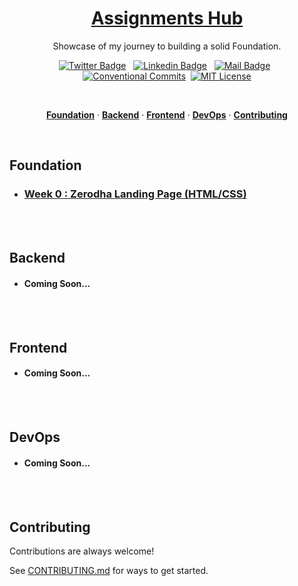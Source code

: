 <a href="./">
  <h1 align="center">Assignments Hub</h1>
</a>

<p align="center">
  Showcase of my journey to building a solid Foundation.
</p>

<div align= "center">

[![Twitter Badge](https://img.shields.io/badge/-@KadlagAkash-1ca0f1?style=flat&labelColor=1ca0f1&logo=twitter&logoColor=white&link=https://twitter.com/KadlagAkash)](https://twitter.com/KadlagAkash) &nbsp; [![Linkedin Badge](https://img.shields.io/badge/-KadlagAkash-0e76a8?style=flat&labelColor=0e76a8&logo=linkedin&logoColor=white)](https://www.linkedin.com/in/kadlagakash/) &nbsp; [![Mail Badge](https://img.shields.io/badge/-akashkadlag14-c0392b?style=flat&labelColor=c0392b&logo=gmail&logoColor=white)](mailto:akashkadlag14@gmail.com) &nbsp; [![Conventional Commits](https://img.shields.io/badge/Conventional%20Commits-1.0.0-%23FE5196?logo=conventionalcommits&logoColor=white)](https://conventionalcommits.org)&nbsp; [![MIT License](https://img.shields.io/badge/License-MIT-green.svg)](https://choosealicense.com/licenses/mit/)

</div>
<br>

<p align="center">
  <a href="#foundation"><strong>Foundation</strong></a> ·
  <a href="#backend"><strong>Backend</strong></a> ·
  <a href="#frontend"><strong>Frontend</strong></a> ·
  <a href="#devops"><strong>DevOps</strong></a> ·
  <a href="#contributing"><strong>Contributing</strong></a>
</p>
</br>

## Foundation

 - ### [Week 0 : Zerodha Landing Page (HTML/CSS)](./week-0/README.md)
</br></br>


## Backend

 - #### Coming Soon...
</br></br>

## Frontend

 - #### Coming Soon...
</br></br>

## DevOps

 - #### Coming Soon...
</br></br>

## Contributing

Contributions are always welcome! 

See [CONTRIBUTING.md](../../CONTRIBUTING.md) for ways to get started.
</br></br>